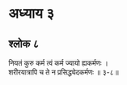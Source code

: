 # अध्याय ३

## श्लोक ८

नियतं कुरु कर्म त्वं कर्म ज्यायो ह्यकर्मणः ।<br>शरीरयात्रापि च ते न प्रसिद्ध्येदकर्मणः ॥ ३-८॥<br><br>


